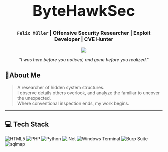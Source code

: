 <h1 align="center" style="font-size: 48px;">ByteHawkSec</h1>
<h3 align="center"><code>Felix Müller</code> | Offensive Security Researcher | Exploit Developer | CVE Hunter</h3>

<p align="center">
<p align="center">
  <img src="https://readme-typing-svg.herokuapp.com?font=Fira+Code&size=22&color=F70000&center=true&vCenter=true&width=500&lines=Ethical+Hacker;Cybersecurity+Specialist;WordPress+0-Day+Hunter;Exploit+Writer" />
</p>

 <p align="center"><i>"I was here before you noticed, and gone before you realized."</i></p>

 ## 🔻About Me

> A researcher of hidden system structures.  
> I observe details others overlook, and analyze the familiar to uncover the unexpected.  
> Where conventional inspection ends, my work begins.

---
## 💻 Tech Stack

![HTML5](https://img.shields.io/badge/html5-%23E34F26.svg?style=for-the-badge&logo=html5&logoColor=white) 
![PHP](https://img.shields.io/badge/php-%23777BB4.svg?style=for-the-badge&logo=php&logoColor=white) 
![Python](https://img.shields.io/badge/python-3670A0?style=for-the-badge&logo=python&logoColor=ffdd54) 
![.Net](https://img.shields.io/badge/.NET-5C2D91?style=for-the-badge&logo=.net&logoColor=white) 
![Windows Terminal](https://img.shields.io/badge/Windows%20Terminal-%234D4D4D.svg?style=for-the-badge&logo=windows-terminal&logoColor=white) 
![Burp Suite](https://img.shields.io/badge/Burp_Suite-orange?style=for-the-badge&logo=burp-suite&logoColor=white)
![sqlmap](https://img.shields.io/badge/sqlmap-black?style=for-the-badge&logo=sqlite&logoColor=white)
